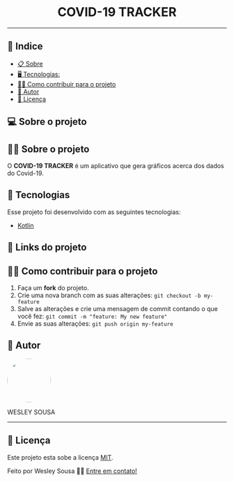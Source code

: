 
  <h1 align="center">  COVID-19 TRACKER  </h1>


<p align="center">

<hr>

## 📕 Indice


* [📋 Sobre](##Sobre-o-projeto)
* [🖥 Tecnologias:](#🖥-Tecnologias)
* [🏋️‍♀️ Como contribuir para o projeto](#🏋️‍♀️-Como-contribuir-para-o-projeto)
* [🦸 Autor](#🦸-Autor)
* [📝 Licença](#📝-Licença)



## 💻 Sobre o projeto

## 🏋️‍♀️ Sobre o projeto



O <strong>COVID-19 TRACKER</strong> é um aplicativo que gera gráficos acerca dos dados do Covid-19.


## 🚀 Tecnologias

Esse projeto foi desenvolvido com as seguintes tecnologias:
- [Kotlin](https://kotlinlang.org/)

## 🔗 Links do projeto


## 🏋️‍♀️ Como contribuir para o projeto

1. Faça um **fork** do projeto.
2. Crie uma nova branch com as suas alterações: `git checkout -b my-feature`
3. Salve as alterações e crie uma mensagem de commit contando o que você fez: `git commit -m "feature: My new feature"`
4. Envie as suas alterações: `git push origin my-feature`

## 🦸 Autor

 <img style="border-radius: 50%;" src="https://avatars1.githubusercontent.com/u/62263143?s=460&u=2d740bbcbd193e223e104d59cca9a1b0b8831152&v=4" width="100px;" alt=""/>

<p>WESLEY SOUSA</p> 

</p>

<hr>

## 📝 Licença

Este projeto esta sobe a licença [MIT](./LICENSE).

Feito por Wesley Sousa 👋🏻 [Entre em contato!](https://api.whatsapp.com/send?phone=5598985595646&text=Informe%20seu%20nome%20%C3%A9%20qual%20o%20assunto.!)











